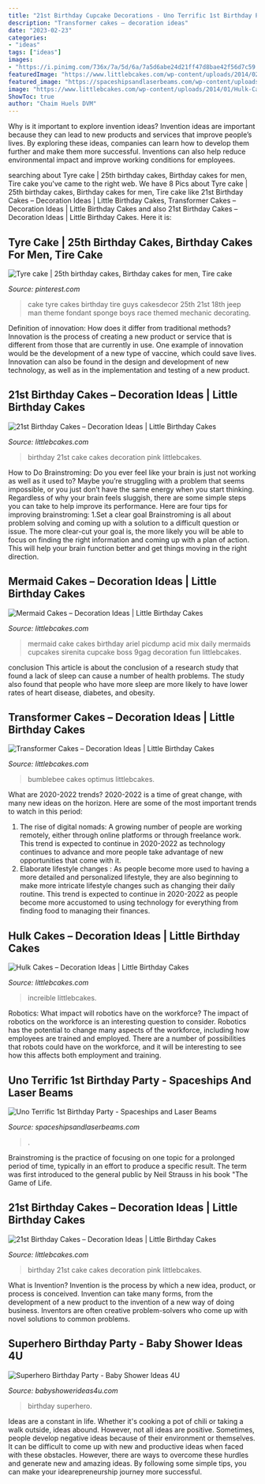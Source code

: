 ```yaml
---
title: "21st Birthday Cupcake Decorations - Uno Terrific 1st Birthday Party"
description: "Transformer cakes – decoration ideas"
date: "2023-02-23"
categories:
- "ideas"
tags: ["ideas"]
images:
- "https://i.pinimg.com/736x/7a/5d/6a/7a5d6abe24d21ff47d8bae42f56d7c59.jpg"
featuredImage: "https://www.littlebcakes.com/wp-content/uploads/2014/02/Images-of-21st-Birthday-Cakes.jpg"
featured_image: "https://spaceshipsandlaserbeams.com/wp-content/uploads/2015/09/uno-birthday-party-ideas.jpg"
image: "https://www.littlebcakes.com/wp-content/uploads/2014/01/Hulk-Cake.jpg"
ShowToc: true
author: "Chaim Huels DVM"
---
```



Why is it important to explore invention ideas?
Invention ideas are important because they can lead to new products and services that improve people’s lives. By exploring these ideas, companies can learn how to develop them further and make them more successful. Inventions can also help reduce environmental impact and improve working conditions for employees.

	

		
searching about Tyre cake | 25th birthday cakes, Birthday cakes for men, Tire cake you've came to the right web. We have 8 Pics about Tyre cake | 25th birthday cakes, Birthday cakes for men, Tire cake like 21st Birthday Cakes – Decoration Ideas | Little Birthday Cakes, Transformer Cakes – Decoration Ideas | Little Birthday Cakes and also 21st Birthday Cakes – Decoration Ideas | Little Birthday Cakes. Here it is:
		
    
## Tyre Cake | 25th Birthday Cakes, Birthday Cakes For Men, Tire Cake

<img loading=lazy src="https://i.pinimg.com/736x/7a/5d/6a/7a5d6abe24d21ff47d8bae42f56d7c59.jpg" onerror="this.onerror=null;this.src='https://tse3.mm.bing.net/th?id=OIP.eLx_d3kyR59N1bpbkUh0pAHaJ4&amp;pid=15.1';" alt="Tyre cake | 25th birthday cakes, Birthday cakes for men, Tire cake">

_Source: pinterest.com_

>cake tyre cakes birthday tire guys cakesdecor 25th 21st 18th jeep man theme fondant sponge boys race themed mechanic decorating. 

	

Definition of innovation: How does it differ from traditional methods?
Innovation is the process of creating a new product or service that is different from those that are currently in use. One example of innovation would be the development of a new type of vaccine, which could save lives. Innovation can also be found in the design and development of new technology, as well as in the implementation and testing of a new product.

    
## 21st Birthday Cakes – Decoration Ideas | Little Birthday Cakes

<img loading=lazy src="https://www.littlebcakes.com/wp-content/uploads/2014/02/Images-of-21st-Birthday-Cakes.jpg" onerror="this.onerror=null;this.src='https://tse3.mm.bing.net/th?id=OIP.7ceUCD8BGLXEkUFyYyEfdAHaJ4&amp;pid=15.1';" alt="21st Birthday Cakes – Decoration Ideas | Little Birthday Cakes">

_Source: littlebcakes.com_

>birthday 21st cake cakes decoration pink littlebcakes. 

	

How to Do Brainstroming:
Do you ever feel like your brain is just not working as well as it used to? Maybe you’re struggling with a problem that seems impossible, or you just don’t have the same energy when you start thinking. Regardless of why your brain feels sluggish, there are some simple steps you can take to help improve its performance. Here are four tips for improving brainstroming: 
1.Set a clear goal
Brainstroming is all about problem solving and coming up with a solution to a difficult question or issue. The more clear-cut your goal is, the more likely you will be able to focus on finding the right information and coming up with a plan of action. This will help your brain function better and get things moving in the right direction. 

    
## Mermaid Cakes – Decoration Ideas | Little Birthday Cakes

<img loading=lazy src="http://www.littlebcakes.com/wp-content/uploads/2013/08/Mermaid-Cakes.jpg" onerror="this.onerror=null;this.src='https://tse4.mm.bing.net/th?id=OIP.Q0oSX9LkHlPj5b2IiLa0FwHaNI&amp;pid=15.1';" alt="Mermaid Cakes – Decoration Ideas | Little Birthday Cakes">

_Source: littlebcakes.com_

>mermaid cake cakes birthday ariel picdump acid mix daily mermaids cupcakes sirenita cupcake boss 9gag decoration fun littlebcakes. 

	

conclusion
This article is about the conclusion of a research study that found a lack of sleep can cause a number of health problems. The study also found that people who have more sleep are more likely to have lower rates of heart disease, diabetes, and obesity.

    
## Transformer Cakes – Decoration Ideas | Little Birthday Cakes

<img loading=lazy src="https://www.littlebcakes.com/wp-content/uploads/2014/01/Transformers-Bumblebee-Cake.jpg" onerror="this.onerror=null;this.src='https://tse4.mm.bing.net/th?id=OIP.GEli4pDwXEcfYjb302mbVgHaJ2&amp;pid=15.1';" alt="Transformer Cakes – Decoration Ideas | Little Birthday Cakes">

_Source: littlebcakes.com_

>bumblebee cakes optimus littlebcakes. 

	

What are 2020-2022 trends?
2020-2022 is a time of great change, with many new ideas on the horizon. Here are some of the most important trends to watch in this period: 
1. The rise of digital nomads: A growing number of people are working remotely, either through online platforms or through freelance work. This trend is expected to continue in 2020-2022 as technology continues to advance and more people take advantage of new opportunities that come with it. 
2. Elaborate lifestyle changes : As people become more used to having a more detailed and personalized lifestyle, they are also beginning to make more intricate lifestyle changes such as changing their daily routine. This trend is expected to continue in 2020-2022 as people become more accustomed to using technology for everything from finding food to managing their finances. 

    
## Hulk Cakes – Decoration Ideas | Little Birthday Cakes

<img loading=lazy src="https://www.littlebcakes.com/wp-content/uploads/2014/01/Hulk-Cake.jpg" onerror="this.onerror=null;this.src='https://tse2.mm.bing.net/th?id=OIP.S8CWAPx3t4cWlGqMl9xhSwHaFj&amp;pid=15.1';" alt="Hulk Cakes – Decoration Ideas | Little Birthday Cakes">

_Source: littlebcakes.com_

>increible littlebcakes. 

	

Robotics: What impact will robotics have on the workforce?
The impact of robotics on the workforce is an interesting question to consider. Robotics has the potential to change many aspects of the workforce, including how employees are trained and employed. There are a number of possibilities that robots could have on the workforce, and it will be interesting to see how this affects both employment and training.

    
## Uno Terrific 1st Birthday Party - Spaceships And Laser Beams

<img loading=lazy src="https://spaceshipsandlaserbeams.com/wp-content/uploads/2015/09/uno-birthday-party-ideas.jpg" onerror="this.onerror=null;this.src='https://tse1.mm.bing.net/th?id=OIP.hqK4rGpqvacX6IB3VZCt7gHaLH&amp;pid=15.1';" alt="Uno Terrific 1st Birthday Party - Spaceships and Laser Beams">

_Source: spaceshipsandlaserbeams.com_

>. 

	

Brainstroming is the practice of focusing on one topic for a prolonged period of time, typically in an effort to produce a specific result. The term was first introduced to the general public by Neil Strauss in his book "The Game of Life.

    
## 21st Birthday Cakes – Decoration Ideas | Little Birthday Cakes

<img loading=lazy src="http://www.littlebcakes.com/wp-content/uploads/2014/02/Images-of-21st-Birthday-Cakes-768x1024.jpg" onerror="this.onerror=null;this.src='https://tse1.mm.bing.net/th?id=OIP.JcL9Uv2HdGwtqFyssu1glgHaJ4&amp;pid=15.1';" alt="21st Birthday Cakes – Decoration Ideas | Little Birthday Cakes">

_Source: littlebcakes.com_

>birthday 21st cake cakes decoration pink littlebcakes. 

	

What is Invention?
Invention is the process by which a new idea, product, or process is conceived. Invention can take many forms, from the development of a new product to the invention of a new way of doing business. Inventors are often creative problem-solvers who come up with novel solutions to common problems.

    
## Superhero Birthday Party - Baby Shower Ideas 4U

<img loading=lazy src="https://babyshowerideas4u.com/wp-content/uploads/2014/05/superhero-birthday-party-ideas-table-setting-little-capes-and-masks-682x1024.jpg" onerror="this.onerror=null;this.src='https://tse4.mm.bing.net/th?id=OIP.WqOaw8PXkrcZSVBjPyrcsgHaLH&amp;pid=15.1';" alt="Superhero Birthday Party - Baby Shower Ideas 4U">

_Source: babyshowerideas4u.com_

>birthday superhero. 

	

Ideas are a constant in life. Whether it's cooking a pot of chili or taking a walk outside, ideas abound. However, not all ideas are positive. Sometimes, people develop negative ideas because of their environment or themselves. It can be difficult to come up with new and productive ideas when faced with these obstacles. However, there are ways to overcome these hurdles and generate new and amazing ideas. By following some simple tips, you can make your idearepreneurship journey more successful.

